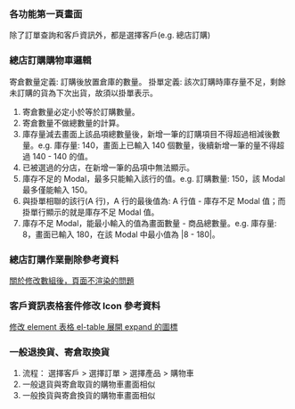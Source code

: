 ### 各功能第一頁畫面

除了訂單查詢和客戶資訊外，都是選擇客戶(e.g. 總店訂購)

### 總店訂購購物車邏輯

寄倉數量定義: 訂購後放置倉庫的數量。
掛單定義: 該次訂購時庫存量不足，剩餘未訂購的貨為下次出貨，故須以掛單表示。

1. 寄倉數量必定小於等於訂購數量。
2. 寄倉數量不做總數量的計算。
3. 庫存量減去畫面上該品項總數量後，新增一筆的訂購項目不得超過相減後數量。e.g. 庫存量: 140，畫面上已輸入 140 個數量，後續新增一筆的量不得超過 140 - 140 的值。
4. 已被選過的分店，在新增一筆的品項中無法顯示。
5. 庫存不足的 Modal，最多只能輸入該行的值。e.g. 訂購數量: 150，該 Modal 最多僅能輸入 150。
6. 與掛單相聯的該行(A 行)，A 行的最後值為: A 行值 - 庫存不足 Modal 值；而掛單行顯示的就是庫存不足 Modal 值。
7. 庫存不足 Modal，能最小輸入的值為畫面數量 - 商品總數量。e.g. 庫存量: 8，畫面已輸入 180，在該 Modal 中最小值為 |8 - 180|。

### 總店訂購作業刪除參考資料

[關於修改數組後，頁面不渲染的問題](https://blog.csdn.net/NAMECZ/article/details/83988806)

### 客戶資訊表格套件修改 Icon 參考資料

[修改 element 表格 el-table 展開 expand 的圖標](https://blog.csdn.net/weixin_46379498/article/details/115242929)

### 一般退換貨、寄倉取換貨

1. 流程： 選擇客戶 > 選擇訂單 > 選擇產品 > 購物車
2. 一般退貨與寄倉取貨的購物車畫面相似
3. 一般換貨與寄倉換貨的購物車畫面相似
